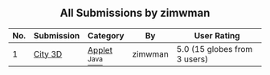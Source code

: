﻿<div align="center">

## All Submissions by zimwman

</div>

No.  | Submission | Category | By   | User Rating
---- | ---------- | -------- | ---- | -----------
1 | [City 3D<br />](https://github.com/Planet-Source-Code/zimwman-city-3d__2-4796) | [Applet<br /><sup>Java</sup>](../ByCategory/applet__2-81.md) | zimwman | 5.0 (15 globes from 3 users)
